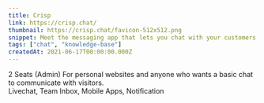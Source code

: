 ```yaml
---
title: Crisp
link: https://crisp.chat/
thumbnail: https://crisp.chat/favicon-512x512.png
snippet: Meet the messaging app that lets you chat with your customers
tags: ["chat", "knowledge-base"]
createdAt: 2021-06-17T00:00:00.000Z
---
```

2 Seats (Admin)
For personal websites and anyone who wants a basic chat to communicate with visitors.  
Livechat, Team Inbox, Mobile Apps, Notification